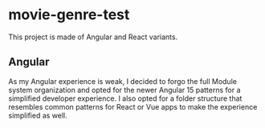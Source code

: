 # movie-genre-test

This project is made of Angular and React variants.

## Angular
As my Angular experience is weak, I decided to forgo the full Module system organization and opted
for the newer Angular 15 patterns for a simplified developer experience. I also opted for a folder 
structure that resembles common patterns for React or Vue apps to make the experience simplified as
well.